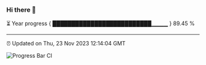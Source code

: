 ### Hi there 👋

⏳ Year progress { ██████████████████████████▁▁▁▁ } 89.45 %

---

⏰ Updated on Thu, 23 Nov 2023 12:14:04 GMT

![Progress Bar CI](https://github.com/Shyam-Makwana/GitHub-Actions-Demo/workflows/Progress%20Bar%20CI/badge.svg)
